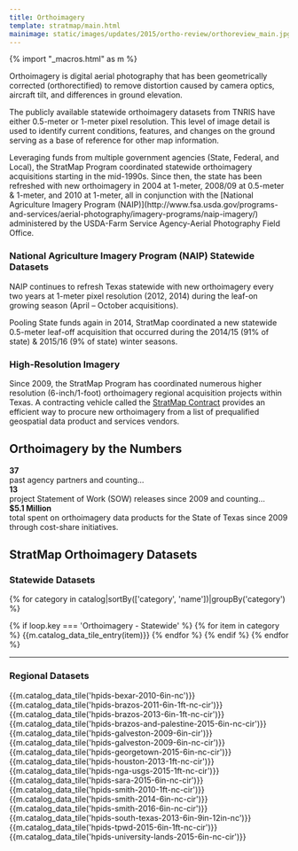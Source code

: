 ```yaml
---
title: Orthoimagery
template: stratmap/main.html
mainimage: static/images/updates/2015/ortho-review/orthoreview_main.jpg
---
```

{% import "_macros.html" as m %}

<div class="container">
<p class="lead">Orthoimagery is digital aerial photography that has been geometrically corrected (orthorectified) to remove distortion caused by camera optics, aircraft tilt, and differences in ground elevation.</p>
<p>The publicly available statewide orthoimagery datasets from TNRIS have either 0.5-meter or 1-meter pixel resolution. This level of image detail is used to identify current conditions, features, and changes on the ground serving as a base of reference for other map information. </p>

<p>Leveraging funds from multiple government agencies (State, Federal, and Local), the StratMap Program coordinated statewide orthoimagery acquisitions starting in the mid-1990s. Since then, the state has been refreshed with new orthoimagery in 2004 at 1-meter, 2008/09 at 0.5-meter & 1-meter, and 2010 at 1-meter, all in conjunction with the [National Agriculture Imagery Program (NAIP)](http://www.fsa.usda.gov/programs-and-services/aerial-photography/imagery-programs/naip-imagery/) administered by the USDA-Farm Service Agency-Aerial Photography Field Office.</p>


<h3>National Agriculture Imagery Program (NAIP) Statewide Datasets</h3>
<p>NAIP continues to refresh Texas statewide with new orthoimagery every two years at 1-meter pixel resolution (2012, 2014) during the leaf-on growing season (April – October acquisitions). </p>

<p>Pooling State funds again in 2014, StratMap coordinated a new statewide 0.5-meter leaf-off acquisition that occurred during the 2014/15 (91% of state) & 2015/16 (9% of state) winter seasons.</p>

<h3>High-Resolution Imagery </h3>

Since 2009, the StratMap Program has coordinated numerous higher resolution (6-inch/1-foot) orthoimagery regional acquisition projects within Texas. A contracting vehicle called the [StratMap Contract](stratmap/stratmap-contracts) provides an efficient way to procure new orthoimagery from a list of prequalified geospatial data product and services vendors.


</div>

<section id="stratmap-by-the-numbers" class="ortho-numbers">
    <div class="container">
      <h2>Orthoimagery by the Numbers</h2>
        <div class="row">
            <div class="col-sm-4">
              <strong>37</strong><br> past agency partners and counting...
            </div>
            <div class="col-sm-4">
              <strong>13</strong><br> project Statement of Work (SOW) releases since 2009 and counting...
            </div>
            <div class="col-sm-4">
              <strong>$5.1 Million</strong><br> total spent on orthoimagery data products for the State of Texas since 2009 through cost-share initiatives.
            </div>
            <!-- <div class="col-xs-12">
              Timeline? --- StratMap Program direct funding over time
            </div> --> 
          </div>
      </div>
</section>
<div class="container">

<h2>StratMap Orthoimagery Datasets</h2>

<h3>Statewide Datasets</h3>

{% for category in catalog|sortBy(['category', 'name'])|groupBy('category') %}
  
  {% if loop.key === 'Orthoimagery - Statewide' %}
      {% for item in category %}
        {{m.catalog_data_tile_entry(item)}}
      {% endfor %}
    {% endif %}
{% endfor %}

<hr class="clearfix">

<h3>Regional Datasets</h3>

{{m.catalog_data_tile('hpids-bexar-2010-6in-nc')}}
{{m.catalog_data_tile('hpids-brazos-2011-6in-1ft-nc-cir')}}
{{m.catalog_data_tile('hpids-brazos-2013-6in-1ft-nc-cir')}}
{{m.catalog_data_tile('hpids-brazos-and-palestine-2015-6in-nc-cir')}}
{{m.catalog_data_tile('hpids-galveston-2009-6in-cir')}}
{{m.catalog_data_tile('hpids-galveston-2009-6in-nc-cir')}}
{{m.catalog_data_tile('hpids-georgetown-2015-6in-nc-cir')}}
{{m.catalog_data_tile('hpids-houston-2013-1ft-nc-cir')}}
{{m.catalog_data_tile('hpids-nga-usgs-2015-1ft-nc-cir')}}
{{m.catalog_data_tile('hpids-sara-2015-6in-nc-cir')}}
{{m.catalog_data_tile('hpids-smith-2010-1ft-nc-cir')}}
{{m.catalog_data_tile('hpids-smith-2014-6in-nc-cir')}}
{{m.catalog_data_tile('hpids-smith-2016-6in-nc-cir')}}
{{m.catalog_data_tile('hpids-south-texas-2013-6in-9in-12in-nc')}}
{{m.catalog_data_tile('hpids-tpwd-2015-6in-1ft-nc-cir')}}
{{m.catalog_data_tile('hpids-university-lands-2015-6in-nc-cir')}}

</div>
